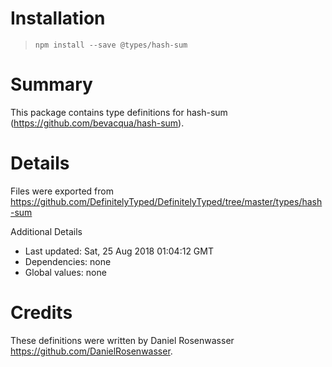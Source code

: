 # Installation
> `npm install --save @types/hash-sum`

# Summary
This package contains type definitions for hash-sum (https://github.com/bevacqua/hash-sum).

# Details
Files were exported from https://github.com/DefinitelyTyped/DefinitelyTyped/tree/master/types/hash-sum

Additional Details
 * Last updated: Sat, 25 Aug 2018 01:04:12 GMT
 * Dependencies: none
 * Global values: none

# Credits
These definitions were written by Daniel Rosenwasser <https://github.com/DanielRosenwasser>.
